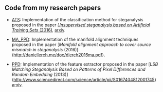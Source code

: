 

## Code from my research papers

* [ATS](ATS/): Implementation of the classification method for steganalysis 
  proposed in the paper 
  [*Unsupervised steganalysis based on Artificial Training Sets* (2016)](http://www.sciencedirect.com/science/article/pii/S0952197616000026), 
  [arxiv](https://arxiv.org/abs/1703.00796).

* [MA_PPD](MA_PPD/): Implementation of the manifold alignment techniques proposed in the paper 
  [*Manifold alignment approach to cover source mismatch in steganalysis* (2016)]
  (http://daniellerch.me/doc/dlerch2016ma.pdf).

* [PPD](PPD/): Implementation of the feature extractor proposed in the paper 
  [*LSB Matching Steganalysis Based on Patterns of Pixel Differences and 
   Random Embedding* (2013)]
  (http://www.sciencedirect.com/science/article/pii/S0167404812001745)
  [arxiv](https://arxiv.org/abs/1703.00817).


